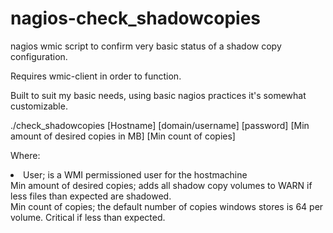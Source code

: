# nagios-check_shadowcopies
nagios wmic script to confirm very basic status of a shadow copy configuration.

Requires wmic-client in order to function.

Built to suit my basic needs, using basic nagios practices it's somewhat customizable.

./check_shadowcopies [Hostname] [domain/username] [password] [Min amount of desired copies in MB] [Min count of copies]

Where:<br>
  <li>User; is a WMI permissioned user for the hostmachine<br>
  Min amount of desired copies; adds all shadow copy volumes to WARN if less files than expected are shadowed.<br>
  Min count of copies; the default number of copies windows stores is 64 per volume.  Critical if less than expected.<br></li>
